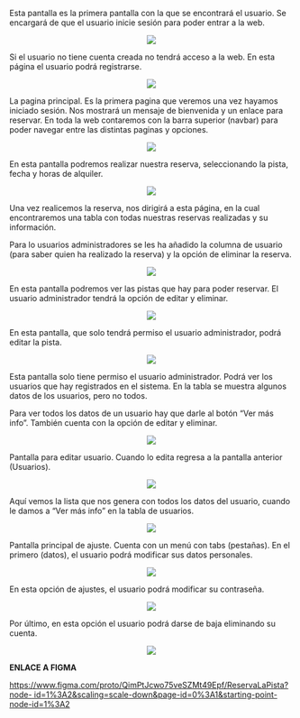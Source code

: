 ﻿Esta pantalla es la primera pantalla con la que se encontrará el usuario. Se encargará de que el usuario inicie sesión para poder entrar a la web. 
<p align="center">
 <img src="Aspose.Words.ecd0b193-486d-4722-bccf-2b3cd92f2e7c.001.jpeg"/>
</p>

Si el usuario no tiene cuenta creada no tendrá acceso a la web. En esta página el usuario podrá registrarse. 

<p align="center">
 <img src="Aspose.Words.ecd0b193-486d-4722-bccf-2b3cd92f2e7c.002.jpeg"/>
</p>

La pagina principal. Es la primera pagina que veremos una vez hayamos iniciado sesión. Nos mostrará un mensaje de bienvenida y un enlace para reservar. En toda la web contaremos con la barra superior (navbar) para poder navegar entre las distintas paginas y opciones. 

<p align="center">
 <img src="Aspose.Words.ecd0b193-486d-4722-bccf-2b3cd92f2e7c.003.jpeg"/>
</p>

En esta pantalla podremos realizar nuestra reserva, seleccionando la pista, fecha y horas de alquiler. 

<p align="center">
 <img src="Aspose.Words.ecd0b193-486d-4722-bccf-2b3cd92f2e7c.004.jpeg"/>
</p>

Una vez realicemos la reserva, nos dirigirá a esta página, en la cual encontraremos una tabla con todas nuestras reservas realizadas y su información. 

Para lo usuarios administradores se les ha añadido la columna de usuario (para saber quien ha realizado la reserva) y la opción de eliminar la reserva. 

<p align="center">
 <img src="Aspose.Words.ecd0b193-486d-4722-bccf-2b3cd92f2e7c.005.jpeg"/>
</p>

En esta pantalla podremos ver las pistas que hay para poder reservar. El usuario administrador tendrá la opción de editar y eliminar. 

<p align="center">
 <img src="Aspose.Words.ecd0b193-486d-4722-bccf-2b3cd92f2e7c.006.jpeg"/>
</p>

En esta pantalla, que solo tendrá permiso el usuario administrador, podrá editar la pista. 

<p align="center">
 <img src="Aspose.Words.ecd0b193-486d-4722-bccf-2b3cd92f2e7c.007.jpeg"/>
</p>

Esta pantalla solo tiene permiso el usuario administrador. Podrá ver los usuarios que hay registrados en el sistema. En la tabla se muestra algunos datos de los usuarios, pero no todos. 

Para ver todos los datos de un usuario hay que darle al botón “Ver más info”. También cuenta con la opción de editar y eliminar. 

<p align="center">
 <img src="Aspose.Words.ecd0b193-486d-4722-bccf-2b3cd92f2e7c.008.jpeg"/>
</p>


Pantalla para editar usuario. Cuando lo edita regresa a la pantalla anterior (Usuarios).

<p align="center">
 <img src="Aspose.Words.ecd0b193-486d-4722-bccf-2b3cd92f2e7c.009.jpeg"/>
</p>

Aquí vemos la lista que nos genera con todos los datos del usuario, cuando le damos a “Ver más info” en la tabla de usuarios. 

<p align="center">
 <img src="Aspose.Words.ecd0b193-486d-4722-bccf-2b3cd92f2e7c.010.jpeg"/>
</p>

Pantalla principal de ajuste. Cuenta con un menú con tabs (pestañas). En el primero (datos), el usuario podrá modificar sus datos personales. 

<p align="center">
 <img src="Aspose.Words.ecd0b193-486d-4722-bccf-2b3cd92f2e7c.011.jpeg"/>
</p>

En esta opción de ajustes, el usuario podrá modificar su contraseña. 

<p align="center">
 <img src="Aspose.Words.ecd0b193-486d-4722-bccf-2b3cd92f2e7c.012.jpeg"/>
</p>

Por último, en esta opción el usuario podrá darse de baja eliminando su cuenta. 

<p align="center">
 <img src="Aspose.Words.ecd0b193-486d-4722-bccf-2b3cd92f2e7c.013.jpeg"/>
</p>

**ENLACE A FIGMA** 

[https://www.figma.com/proto/QimPtJcwo75veSZMt49Epf/ReservaLaPista?node- id=1%3A2&scaling=scale-down&page-id=0%3A1&starting-point-node-id=1%3A2](https://www.figma.com/proto/QimPtJcwo75veSZMt49Epf/ReservaLaPista?node-id=1%3A2&scaling=scale-down&page-id=0%3A1&starting-point-node-id=1%3A2) 
